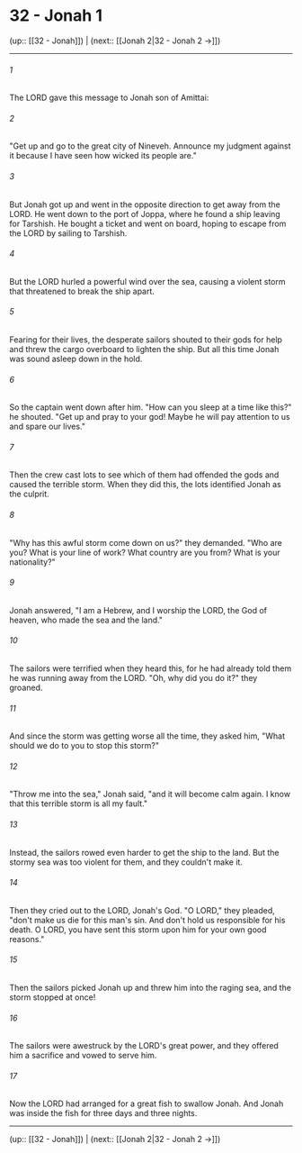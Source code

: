 # 32 - Jonah 1

(up:: [[32 - Jonah]]) | (next:: [[Jonah 2|32 - Jonah 2 →]])

***


###### 1 
The LORD gave this message to Jonah son of Amittai: 

###### 2 
"Get up and go to the great city of Nineveh. Announce my judgment against it because I have seen how wicked its people are." 

###### 3 
But Jonah got up and went in the opposite direction to get away from the LORD. He went down to the port of Joppa, where he found a ship leaving for Tarshish. He bought a ticket and went on board, hoping to escape from the LORD by sailing to Tarshish. 

###### 4 
But the LORD hurled a powerful wind over the sea, causing a violent storm that threatened to break the ship apart. 

###### 5 
Fearing for their lives, the desperate sailors shouted to their gods for help and threw the cargo overboard to lighten the ship. But all this time Jonah was sound asleep down in the hold. 

###### 6 
So the captain went down after him. "How can you sleep at a time like this?" he shouted. "Get up and pray to your god! Maybe he will pay attention to us and spare our lives." 

###### 7 
Then the crew cast lots to see which of them had offended the gods and caused the terrible storm. When they did this, the lots identified Jonah as the culprit. 

###### 8 
"Why has this awful storm come down on us?" they demanded. "Who are you? What is your line of work? What country are you from? What is your nationality?" 

###### 9 
Jonah answered, "I am a Hebrew, and I worship the LORD, the God of heaven, who made the sea and the land." 

###### 10 
The sailors were terrified when they heard this, for he had already told them he was running away from the LORD. "Oh, why did you do it?" they groaned. 

###### 11 
And since the storm was getting worse all the time, they asked him, "What should we do to you to stop this storm?" 

###### 12 
"Throw me into the sea," Jonah said, "and it will become calm again. I know that this terrible storm is all my fault." 

###### 13 
Instead, the sailors rowed even harder to get the ship to the land. But the stormy sea was too violent for them, and they couldn't make it. 

###### 14 
Then they cried out to the LORD, Jonah's God. "O LORD," they pleaded, "don't make us die for this man's sin. And don't hold us responsible for his death. O LORD, you have sent this storm upon him for your own good reasons." 

###### 15 
Then the sailors picked Jonah up and threw him into the raging sea, and the storm stopped at once! 

###### 16 
The sailors were awestruck by the LORD's great power, and they offered him a sacrifice and vowed to serve him. 

###### 17 
Now the LORD had arranged for a great fish to swallow Jonah. And Jonah was inside the fish for three days and three nights.

***

(up:: [[32 - Jonah]]) | (next:: [[Jonah 2|32 - Jonah 2 →]])

